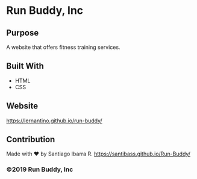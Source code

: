 # Run Buddy, Inc

## Purpose
A website that offers fitness training services. 

## Built With
* HTML
* CSS

## Website
https://lernantino.github.io/run-buddy/    

## Contribution
Made with ❤️ by Santiago Ibarra R.
https://santibass.github.io/Run-Buddy/

### ©️2019 Run Buddy, Inc
